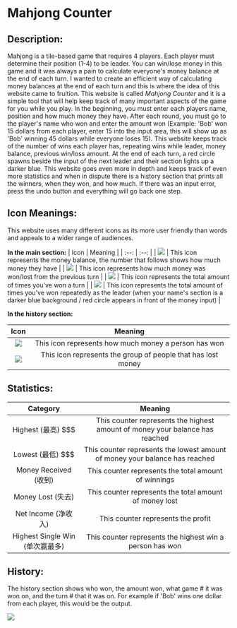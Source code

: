 # Mahjong Counter

## Description:

Mahjong is a tile-based game that requires 4 players. Each player must determine their position (1-4) to be leader. You can win/lose money in this game and it was always a pain to calculate everyone's money balance at the end of each turn. I wanted to create an efficient way of calculating money balances at the end of each turn and this is where the idea of this website came to fruition. This website is called *Mahjong Counter* and it is a simple tool that will help keep track of many important aspects of the game for you while you play. In the beginning, you must enter each players name, position and how much money they have. After each round, you must go to the player's name who won and enter the amount won (Example: 'Bob' won 15 dollars from each player, enter 15 into the input area, this will show up as 'Bob' winning 45 dollars while everyone loses 15). This website keeps track of the number of wins each player has, repeating wins while leader, money balance, previous win/loss amount. At the end of each turn, a red circle spawns beside the input of the next leader and their section lights up a darker blue. This website goes even more in depth and keeps track of even more statistics and when in dispute there is a history section that prints all the winners, when they won, and how much. If there was an input error, press the undo button and everything will go back one step. 

## Icon Meanings:

This website uses many different icons as its more user friendly than words and appeals to a wider range of audiences.

**In the main section:**
| Icon                                      |  Meaning  |
| :--:                                       |  :--:  |
| <img src="./svg/money-bill-solid.svg" >    |  This icon represents the money balance, the number that follows shows how much money they have  |
| <img src="./svg/step-backward-solid.svg" > | This icon represents how much money was won/lost from the previous turn   |
| <img src="./svg/trophy-solid.svg" >        |  This icon represents the total amount of times you've won a turn  |
| <img src="./svg/crown-solid.svg" >         |   This icon represents the total amount of times you've won repeatedly as the leader (when your name's section is a darker blue background / red circle appears in front of the money input)  |

**In the history section:**

| Icon                                      |  Meaning  |
| :--:                                       |  :--:  |
| <img src="./svg/award-solid.svg" >    |  This icon represents how much money a person has won  |
| <img src="./svg/users-solid.svg" > | This icon represents the group of people that has lost money   |


## Statistics:

| Category                                      |  Meaning  |
| :--:                                       |  :--:  |
| Highest (最高) $$$   | This counter represents the highest amount of money your balance has reached   |
| Lowest (最低) $$$ | This counter represents the lowest amount of money your balance has reached  |
| Money Received (收到)        |  This counter represents the total amount of winnings  |
| Money Lost (失去)        |  This counter represents the total amount of money lost  |
| Net Income (净收入)        |  This counter represents the profit  |
| Highest Single Win (单次赢最多)         |  This counter represents the highest win a person has won   |


## History:

The history section shows who won, the amount won, what game # it was won on, and the turn # that it was on. For example if 'Bob' wins one dollar from each player, this would be the output.

<img src="./svg/HistoryChartExample.png">


